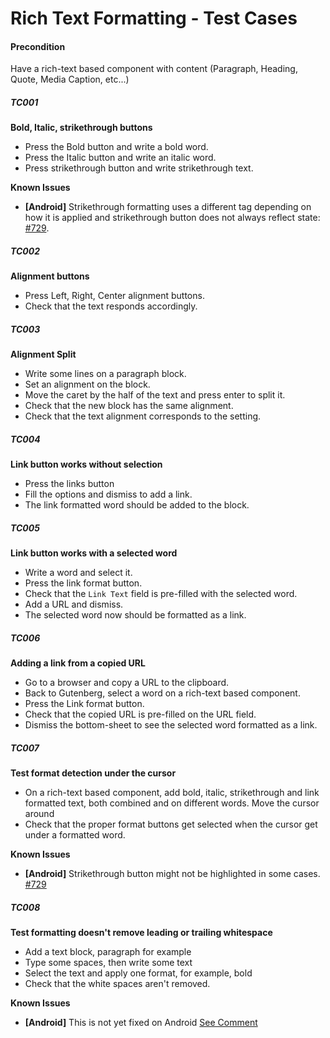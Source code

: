 
# Rich Text Formatting - Test Cases

#### **Precondition**

Have a rich-text based component with content (Paragraph, Heading, Quote, Media Caption, etc...)

##### TC001

**Bold, Italic, strikethrough buttons**

- Press the Bold button and write a bold word.
- Press the Italic button and write an italic word.
- Press strikethrough button and write strikethrough text.

**Known Issues**
- **[Android]** Strikethrough formatting uses a different tag depending on how it is applied and strikethrough button does not always reflect state: [#729](https://github.com/wordpress-mobile/gutenberg-mobile/issues/729).


##### TC002

**Alignment buttons**

- Press Left, Right, Center alignment buttons.
- Check that the text responds accordingly.


##### TC003

**Alignment Split**

- Write some lines on a paragraph block.
- Set an alignment on the block.
- Move the caret by the half of the text and press enter to split it.
- Check that the new block has the same alignment.
- Check that the text alignment corresponds to the setting.


##### TC004

**Link button works without selection**

- Press the links button 
- Fill the options and dismiss to add a link.
- The link formatted word should be added to the block.


##### TC005

**Link button works with a selected word**

- Write a word and select it.
- Press the link format button.
- Check that the `Link Text` field is pre-filled with the selected word.
- Add a URL and dismiss.
- The selected word now should be formatted as a link.


##### TC006

**Adding a link from a copied URL**

- Go to a browser and copy a URL to the clipboard.
- Back to Gutenberg, select a word on a rich-text based component.
- Press the Link format button.
- Check that the copied URL is pre-filled on the URL field.
- Dismiss the bottom-sheet to see the selected word formatted as a link.


##### TC007

**Test format detection under the cursor**

- On a rich-text based component, add bold, italic, strikethrough and link formatted text, both combined and on different words.
Move the cursor around
- Check that the proper format buttons get selected when the cursor get under a formatted word.


**Known Issues**
- **[Android]** Strikethrough button might not be highlighted in some cases. [#729](https://github.com/wordpress-mobile/gutenberg-mobile/issues/729)

##### TC008

**Test formatting doesn't remove leading or trailing whitespace**

- Add a text block, paragraph for example
- Type some spaces, then write some text
- Select the text and apply one format, for example, bold
- Check that the white spaces aren't removed.

**Known Issues**
- **[Android]**  This is not yet fixed on Android [See Comment](https://github.com/wordpress-mobile/gutenberg-mobile/pull/2127#issuecomment-610679832)
